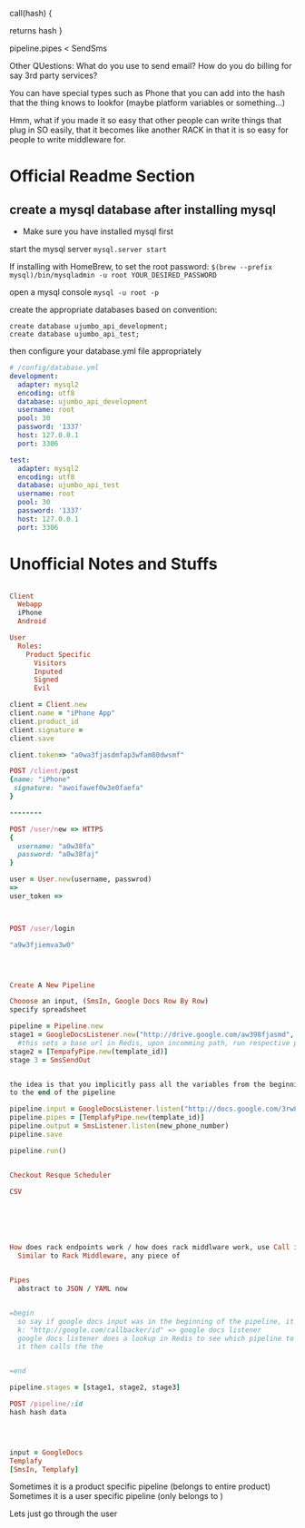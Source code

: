 call(hash) {
  
  returns hash
}

pipeline.pipes < SendSms

Other QUestions:
  What do you use to send email?
  How do you do billing for say 3rd party services?

You can have special types such as Phone
that you can add into the hash that the thing knows to lookfor (maybe platform variables or something...)

Hmm, what if you made it so easy that other people can write things that plug in SO easily, that it becomes like another RACK in that it is so easy for people to write middleware for.


# Official Readme Section


## create a mysql database after installing mysql
- Make sure you have installed mysql first

start the mysql server
`mysql.server start`

If installing with HomeBrew, to set the root password:
`$(brew --prefix mysql)/bin/mysqladmin -u root YOUR_DESIRED_PASSWORD`

open a mysql console
`mysql -u root -p`

create the appropriate databases based on convention:
```
create database ujumbo_api_development;
create database ujumbo_api_test;
```

then configure your database.yml file appropriately

``` yml
# /config/database.yml
development:
  adapter: mysql2
  encoding: utf8
  database: ujumbo_api_development
  username: root
  pool: 30
  password: '1337'
  host: 127.0.0.1
  port: 3306

test:
  adapter: mysql2
  encoding: utf8
  database: ujumbo_api_test
  username: root
  pool: 30
  password: '1337'
  host: 127.0.0.1
  port: 3306

```


# Unofficial Notes and Stuffs







``` ruby

Client
  Webapp
  iPhone
  Android

User
  Roles:
    Product Specific
      Visitors
      Inputed
      Signed
      Evil

client = Client.new
client.name = "iPhone App"
client.product_id
client.signature = 
client.save

client.token=> "a0wa3fjasdmfap3wfam80dwsmf"

POST /client/post
{name: "iPhone"
 signature: "awoifawef0w3e0faefa"
}

--------

POST /user/new => HTTPS
{
  username: "a0w38fa"
  password: "a0w38faj"
}

user = User.new(username, passwrod)
=>
user_token =>



POST /user/login

"a9w3fjiemva3w0"




Create A New Pipeline

Chooose an input, (SmsIn, Google Docs Row By Row)
specify spreadsheet

pipeline = Pipeline.new
stage1 = GoogleDocsListener.new("http://drive.google.com/aw398fjasmd", :row_by_row, :include_new)
  #this sets a base url in Redis, upon incomming path, run respective pipeline
stage2 = [TempafyPipe.new(template_id)]
stage 3 = SmsSendOut


the idea is that you implicitly pass all the variables from the beginning of the pipieline
to the end of the pipeline

pipeline.input = GoogleDocsListener.listen("http://docs.google.com/3rw8efjoi")
pipeline.pipes = [TemplafyPipe.new(template_id)]
pipeline.output = SmsListener.listen(new_phone_number)
pipeline.save

pipeline.run()


Checkout Resque Scheduler

CSV






How does rack endpoints work / how does rack middlware work, use Call instead of Run
  Similar to Rack Middleware, any piece of


Pipes
  abstract to JSON / YAML now


=begin
  so say if google docs input was in the beginning of the pipeline, it would be set that
  k: "http://google.com/callbacker/id" => google docs listener
  google docs listener does a lookup in Redis to see which pipeline to all the parameters to
  it then calls the the


=end

pipeline.stages = [stage1, stage2, stage3]

POST /pipeline/:id
hash hash data




input = GoogleDocs
Templafy
[SmsIn, Templafy]

```

Sometimes it is a product specific pipeline (belongs to entire product)
Sometimes it is a user specific pipeline (only belongs to )

Lets just go through the user